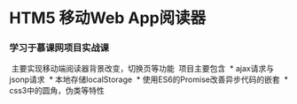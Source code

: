 # HTM5 移动Web App阅读器
### 学习于慕课网项目实战课
  主要实现移动端阅读器背景改变，切换页等功能
  项目主要包含
  *  ajax请求与jsonp请求
  *  本地存储localStorage
  *  使用ES6的Promise改善异步代码的嵌套
  *  css3中的圆角，伪类等特性
  
